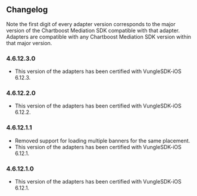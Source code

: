 ## Changelog

Note the first digit of every adapter version corresponds to the major version of the Chartboost Mediation SDK compatible with that adapter. 
Adapters are compatible with any Chartboost Mediation SDK version within that major version.

### 4.6.12.3.0
- This version of the adapters has been certified with VungleSDK-iOS 6.12.3.

### 4.6.12.2.0
- This version of the adapters has been certified with VungleSDK-iOS 6.12.2.

### 4.6.12.1.1
- Removed support for loading multiple banners for the same placement.
- This version of the adapters has been certified with VungleSDK-iOS 6.12.1.

### 4.6.12.1.0
- This version of the adapters has been certified with VungleSDK-iOS 6.12.1.
